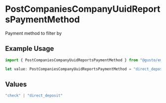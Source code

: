 # PostCompaniesCompanyUuidReportsPaymentMethod

Payment method to filter by

## Example Usage

```typescript
import { PostCompaniesCompanyUuidReportsPaymentMethod } from "@gusto/embedded-api/models/operations/postcompaniescompanyuuidreports.js";

let value: PostCompaniesCompanyUuidReportsPaymentMethod = "direct_deposit";
```

## Values

```typescript
"check" | "direct_deposit"
```